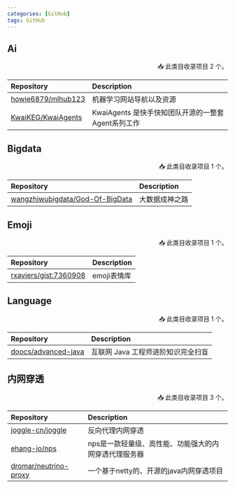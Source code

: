 ```yaml
---
categories: [GitHub]
tags: GitHub
---
```






## Ai

<p align="right">
📥 此类目收录项目 2 个。
</p>

| Repository                                                                   | Description                     |
|:-----------------------------------------------------------------------------|:--------------------------------|
| [howie6879/mlhub123](https://github.com/howie6879/mlhub123)                  | 机器学习网站导航以及资源                    |
| [KwaiKEG/KwaiAgents](https://github.com/KwaiKEG/KwaiAgents?tab=readme-ov-file)| KwaiAgents 是快手快知团队开源的一整套Agent系列工作|

## Bigdata

<p align="right">
📥 此类目收录项目 1 个。
</p>

| Repository                                                                            | Description   |
|:--------------------------------------------------------------------------------------|:--------------|
| [wangzhiwubigdata/God-Of-BigData](https://github.com/wangzhiwubigdata/God-Of-BigData) | 大数据成神之路       |



## Emoji

<p align="right">
📥 此类目收录项目 1 个。
</p>

| Repository                                                            | Description  |
|:----------------------------------------------------------------------|:-------------|
| [rxaviers/gist:7360908](https://gist.github.com/rxaviers/7360908)     | emoji表情库     |



## Language

<p align="right">
📥 此类目收录项目 1 个。
</p>

| Repository                                                    | Description          |
|:--------------------------------------------------------------|:---------------------|
| [doocs/advanced-java](https://github.com/doocs/advanced-java) | 互联网 Java 工程师进阶知识完全扫盲 |




## 内网穿透

<p align="right">
📥 此类目收录项目 3 个。
</p>

| Repository                                                                                    | Description                  |
|:----------------------------------------------------------------------------------------------|:-----------------------------|
| [joggle-cn/joggle](https://github.com/joggle-cn/joggle)                                       | 反向代理内网穿透                     |
| [ehang-io/nps](https://github.com/ehang-io/nps)                                               | nps是一款轻量级、高性能、功能强大的内网穿透代理服务器 |
| [dromar/neutrino-proxy](https://github.com/dromara/neutrino-proxy)                            | 一个基于netty的、开源的java内网穿透项目     |

